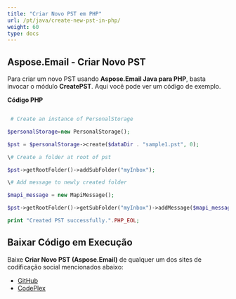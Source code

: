 ```yaml
---
title: "Criar Novo PST em PHP"
url: /pt/java/create-new-pst-in-php/
weight: 60
type: docs
---
```


## **Aspose.Email - Criar Novo PST**
Para criar um novo PST usando **Aspose.Email Java para PHP**, basta invocar o módulo **CreatePST**. Aqui você pode ver um código de exemplo.

**Código PHP**

``` php

 # Create an instance of PersonalStorage

$personalStorage=new PersonalStorage();

$pst = $personalStorage->create($dataDir . "sample1.pst", 0);

\# Create a folder at root of pst

$pst->getRootFolder()->addSubFolder("myInbox");

\# Add message to newly created folder

$mapi_message = new MapiMessage();

$pst->getRootFolder()->getSubFolder("myInbox")->addMessage($mapi_message->fromFile($dataDir . "Message.msg"));

print "Created PST successfully.".PHP_EOL;

```
## **Baixar Código em Execução**
Baixe **Criar Novo PST (Aspose.Email)** de qualquer um dos sites de codificação social mencionados abaixo:

- [GitHub](https://github.com/aspose-email/Aspose.Email-for-Java/blob/master/Plugins/Aspose_Email_Java_for_PHP/src/aspose/email/ProgrammingOutlook/WorkingWithOutlookPersonalStorage/CreatePST.php)
- [CodePlex](https://asposeemailjavaphp.codeplex.com/SourceControl/latest#src/aspose/email/ProgrammingOutlook/WorkingWithOutlookPersonalStorage/CreatePST.php)